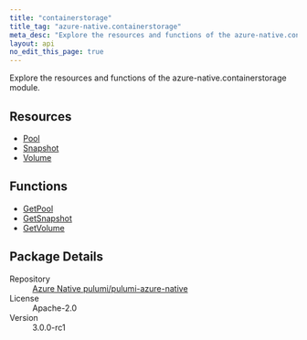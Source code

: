 ```yaml
---
title: "containerstorage"
title_tag: "azure-native.containerstorage"
meta_desc: "Explore the resources and functions of the azure-native.containerstorage module."
layout: api
no_edit_this_page: true
---
```


<!-- WARNING: this file was generated by Pulumi Docs Generator. -->
<!-- Do not edit by hand unless you're certain you know what you are doing! -->

Explore the resources and functions of the azure-native.containerstorage module.

<h2 id="resources">Resources</h2>
<ul class="api">
    <li><a href="pool/" title="Pool">Pool</a></li>
    <li><a href="snapshot/" title="Snapshot">Snapshot</a></li>
    <li><a href="volume/" title="Volume">Volume</a></li>
</ul>

<h2 id="functions">Functions</h2>
<ul class="api">
    <li><a href="getpool/" title="GetPool">GetPool</a></li>
    <li><a href="getsnapshot/" title="GetSnapshot">GetSnapshot</a></li>
    <li><a href="getvolume/" title="GetVolume">GetVolume</a></li>
</ul>

<h2 id="package-details">Package Details</h2>
<dl class="package-details">
	<dt>Repository</dt>
	<dd><a href="https://github.com/pulumi/pulumi-azure-native">Azure Native pulumi/pulumi-azure-native</a></dd>
	<dt>License</dt>
	<dd>Apache-2.0</dd>
	<dt>Version</dt>
	<dd>3.0.0-rc1</dd>
</dl>

